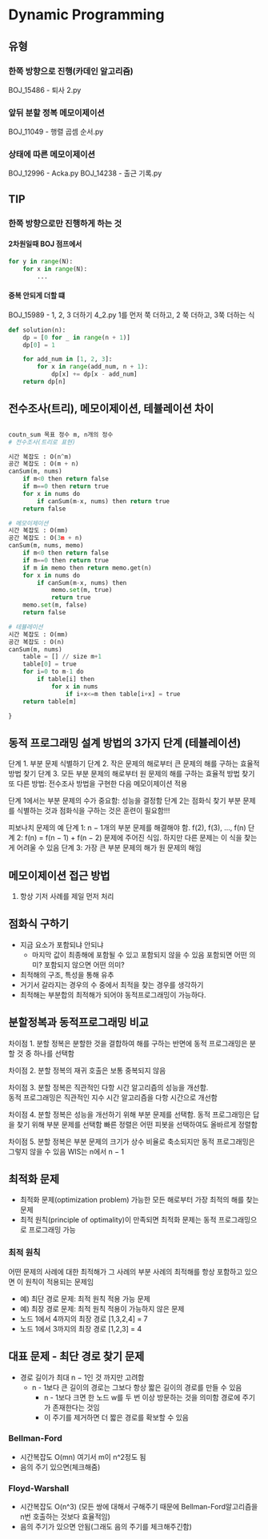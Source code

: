# Dynamic Programming

## 유형

### 한쪽 방향으로 진행(카데인 알고리즘)

BOJ_15486 - 퇴사 2.py

### 앞뒤 분할 정복 메모이제이션

BOJ_11049 - 행렬 곱셈 순서.py

### 상태에 따른 메모이제이션

BOJ_12996 - Acka.py
BOJ_14238 - 출근 기록.py

## TIP

### 한쪽 방향으로만 진행하게 하는 것

#### 2차원일때 BOJ 점프에서

```py
for y in range(N):
    for x in range(N):
        ...

```

#### 중복 안되게 더할 떄

BOJ_15989 - 1, 2, 3 더하기 4_2.py
1를 먼저 쭉 더하고, 2 쭉 더하고, 3쭉 더하는 식

```py
def solution(n):
    dp = [0 for _ in range(n + 1)]
    dp[0] = 1

    for add_num in [1, 2, 3]:
        for x in range(add_num, n + 1):
            dp[x] += dp[x - add_num]
    return dp[n]
```

## 전수조사(트리), 메모이제이션, 테뷸레이션 차이

```py

coutn_sum 목표 정수 m, n개의 정수
# 전수조사(트리로 표현)

시간 복잡도 : O(n^m)
공간 복잡도 : O(m + n)
canSum(m, nums)
    if m<0 then return false
    if m==0 then return true
    for x in nums do
        if canSum(m-x, nums) then return true
    return false

# 메모이제이션
시간 복잡도 : O(mm)
공간 복잡도 : O(3m + n)
canSum(m, nums, memo)
    if m<0 then return false
    if m==0 then return true
    if m in memo then return memo.get(n)
    for x in nums do
        if canSum(m-x, nums) then
            memo.set(m, true)
            return true
    memo.set(m, false)
    return false

# 테뷸레이션
시간 복잡도 : O(mm)
공간 복잡도 : O(n)
canSum(m, nums)
    table = [] // size m+1
    table[0] = true
    for i=0 to m-1 do
        if table[i] then
            for x in nums
                if i+x<=m then table[i+x] = true
    return table[m]

}
```

## 동적 프로그래밍 설계 방법의 3가지 단계 (테뷸레이션)

단계 1. 부분 문제 식별하기
단계 2. 작은 문제의 해로부터 큰 문제의 해를 구하는 효율적 방법 찾기
단계 3. 모든 부분 문제의 해로부터 원 문제의 해를 구하는 효율적 방법 찾기
또 다른 방법: 전수조사 방법을 구현한 다음 메모이제이션 적용

단계 1에서는 부분 문제의 수가 중요함: 성능을 결정함
단계 2는 점화식 찾기
부분 문제를 식별하는 것과 점화식을 구하는 것은 훈련이 필요함!!!

피보나치 문제의 예
단계 1: n − 1개의 부분 문제를 해결해야 함. f(2), f(3), ..., f(n)
단계 2: f(n) = f(n − 1) + f(n − 2)
문제에 주어진 식임. 하지만 다른 문제는 이 식을 찾는게 어려울 수 있음
단계 3: 가장 큰 부분 문제의 해가 원 문제의 해임

## 메모이제이션 접근 방법

1. 항상 기저 사례를 제일 먼저 처리

## 점화식 구하기

- 지금 요소가 포함되냐 안되냐
  - 마지막 값이 최종해에 포함될 수 있고 포함되지 않을 수 있음 포함되면 어떤 의미? 포함되지 않으면 어떤 의미?
- 최적해의 구조, 특성을 통해 유추
- 거기서 갈라지는 경우의 수 중에서 최적을 찾는 경우를 생각하기
- 최적해는 부분합의 최적해가 되어야 동적프로그래밍이 가능하다.

## 분할정복과 동적프로그래밍 비교

차이점 1. 분할 정복은 분할한 것을 결합하여 해를 구하는 반면에 동적 프로그래밍은 분할 것 중 하나를 선택함

차이점 2. 분할 정복의 재귀 호출은 보통 중복되지 않음

차이점 3. 분할 정복은 직관적인 다항 시간 알고리즘의 성능을 개선함.
<br>동적 프로그래밍은 직관적인 지수 시간 알고리즘을 다항 시간으로 개선함

차이점 4. 분할 정복은 성능을 개선하기 위해 부분 문제를 선택함. 동적 프로그래밍은 답을 찾기 위해 부분 문제를 선택함 빠른 정렬은 어떤 피봇을 선택하여도 올바르게 정렬함

차이점 5. 분할 정복은 부분 문제의 크기가 상수 비율로 축소되지만
동적 프로그래밍은 그렇지 않을 수 있음
WIS는 n에서 n − 1

## 최적화 문제

- 최적화 문제(optimization problem) 가능한 모든 해로부터 가장 최적의 해를 찾는 문제
- 최적 원칙(principle of optimality)이 만족되면 최적화 문제는 동적 프로그래밍으로 프로그래밍 가능

### 최적 원칙

어떤 문제의 사례에 대한 최적해가 그 사례의 부분 사례의 최적해를 항상 포함하고 있으면 이 원칙이 적용되는 문제임

- 예) 최단 경로 문제: 최적 원칙 적용 가능 문제
- 예) 최장 경로 문제: 최적 원칙 적용이 가능하지 않은 문제
- 노드 1에서 4까지의 최장 경로 [1,3,2,4] = 7
- 노드 1에서 3까지의 최장 경로 [1,2,3] = 4

## 대표 문제 - 최단 경로 찾기 문제

- 경로 길이가 최대 n − 1인 것 까지만 고려함
  - n - 1보다 큰 길이의 경로는 그보다 항상 짧은 길이의 경로를 만들 수 있음
    - n - 1보다 크면 한 노드 w를 두 번 이상 방문하는 것을 의미함 경로에 주기가 존재한다는 것임
    - 이 주기를 제거하면 더 짧은 경로를 확보할 수 있음

### Bellman-Ford

- 시간복잡도 O(mn) 여기서 m이 n^2정도 됨
- 음의 주기 있으면(체크해줌)

### Floyd-Warshall

- 시간복잡도 O(n^3) (모든 쌍에 대해서 구해주기 때문에 Bellman-Ford알고리즘을 n번 호출하는 것보다 효율적임)
- 음의 주기가 있으면 안됨(그래도 음의 주기를 체크해주긴함)
